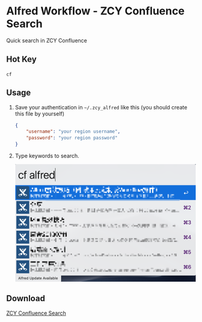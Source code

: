 # Alfred Workflow - ZCY Confluence Search
Quick search in ZCY Confluence

## Hot Key

`cf`

## Usage

1. Save your authentication in `~/.zcy_alfred` like this (you should create this file by yourself)

    ```json
    {
        "username": "your region username",
        "password": "your region password"
    }
    ```

2. Type keywords to search.

    ![Screen Shot](https://raw.githubusercontent.com/Thare-Lam/alfred-zcy-confluence-search/master/screenshot.jpg)

## Download

[ZCY Confluence Search]()